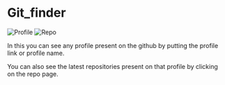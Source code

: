 # Git_finder

![Profile](https://github.com/Vranjan7077/Git_finder/blob/master/p1.jpg?raw=true)
![Repo](https://github.com/Vranjan7077/Git_finder/blob/master/p2.jpg?raw=true)


In this you can see any profile present on the github by putting the profile link or profile name.

You can also see the latest repositories present on that profile by clicking on the repo page.
